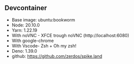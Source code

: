 ## Devcontainer

- Base image: ubuntu:bookworm
- Node: 20.10.0
- Yarn: 1.22.19
- With noVNC - XFCE trough noVNC (http://localhost:6080)
- With google-chrome
- With Vscode- Zsh + Oh my zsh!
- Deno: 1.39.0
- github: https://github.com/zerdos/spike.land
